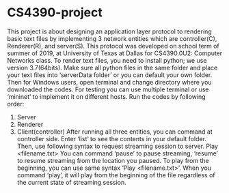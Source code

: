 # CS4390-project
This project is about designing an application layer protocol to rendering basic text files by implementing 3 network entities which are controller(C), Renderer(R), and server(S). This protocol was developed on school term of summer of 2019, at University of Texas at Dallas for CS4390.0U2: Computer Networks class.
To render text files, you need to install python; we use version 3.7(64bits). Make sure all python files in the same folder and place your text files into ‘serverData folder’ or you can default your own folder. Then for Windows users, open terminal and change directory where you downloaded the codes. For testing you can use multiple terminal or use ‘mininet’ to implement it on different hosts.
Run the codes by following order: 
1.	Server
2.	Renderer
3.	Client(controller)
After running all three entities,  you can command at controller side. Enter ‘list’ to see the contents in your default folder. Then, use following syntax to request streaming session to server. 
Play <filename.txt>
You can command ‘pause’ to pause streaming, ‘resume’ to resume streaming from the location you paused. To play from the beginning, you can use same syntax ‘Play <filename.txt>’. When you command ‘play’, it will play from the beginning of the file regardless of the current state of streaming session.
